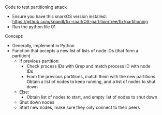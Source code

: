 Code to test partitioning attack
* Ensure you have this snarkOS version installed: https://github.com/kpandl/fix-snarkOS-partition/tree/fix/partitioning
* Run the python file 01

Concept:
* Generally, implement in Python
* Function that accepts a new list of lists of node IDs (that form a partition)
    * If previous partition:
        * Check process IDs with Grep and match process ID with node IDs
        * From the previous partitions, match them with the new partitions. Obtain a list of nodes to keep running, and a list of nodes to shut down
    * Else:
        * Obtain list of nodes to start, and empty list of nodes to shut down
    * Shut down nodes
    * Start new nodes, make sure they only connect to their peers 